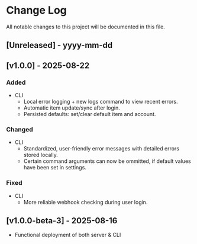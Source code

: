 # Change Log
All notable changes to this project will be documented in this file.

## [Unreleased] - yyyy-mm-dd

## [v1.0.0] - 2025-08-22

### Added
- CLI
    - Local error logging + new logs command to view recent errors.
    - Automatic item update/sync after login.
    - Persisted defaults: set/clear default item and account.

### Changed
- CLI
    - Standardized, user-friendly error messages with detailed errors stored locally.
    - Certain command arguments can now be ommitted, if default values have been set in settings.

### Fixed
- CLI
    - More reliable webhook checking during user login.


## [v1.0.0-beta-3] - 2025-08-16
- Functional deployment of both server & CLI